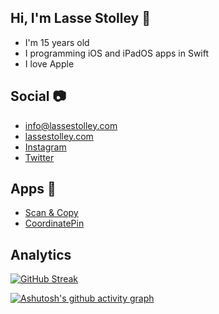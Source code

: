 ## Hi, I'm Lasse Stolley 👋

- I'm 15 years old
- I programming iOS and iPadOS apps in Swift
- I love Apple

## Social 📷

- [info@lassestolley.com](mailto:info@lassestolley.com)
- [lassestolley.com](https://lassestolley.com)
- [Instagram](https://www.instagram.com/lassestolley)
- [Twitter](https://mobile.twitter.com/lasse_stolley)

## Apps 📱

- [Scan & Copy](https://apps.apple.com/de/app/scan-copy/id1567797344)
- [CoordinatePin](https://apps.apple.com/de/app/coordinatepin/id1572198911)

## Analytics

[![GitHub Streak](http://github-readme-streak-stats.herokuapp.com?user=lassestolley&theme=city-lights&hide_border=true&date_format=M%20j%5B%2C%20Y%5D)](https://git.io/streak-stats)

[![Ashutosh's github activity graph](https://activity-graph.herokuapp.com/graph?username=lassestolley&theme=react-dark&hide_title=true&hide_border=false&area=true)](https://github.com/ashutosh00710/github-readme-activity-graph)
